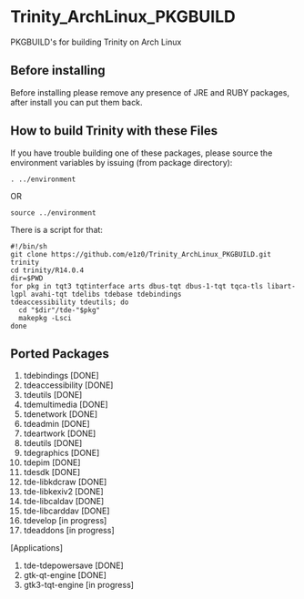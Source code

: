 # Trinity_ArchLinux_PKGBUILD
PKGBUILD's for building Trinity on Arch Linux

## Before installing
Before installing please remove any presence of JRE and RUBY packages, 
after install you can put them back.


## How to build Trinity with these Files
If you have trouble building one of these packages,
please source the environment variables by issuing (from package directory):
```
. ../environment
```
OR
```
source ../environment
```

There is a script for that:
```
#!/bin/sh
git clone https://github.com/e1z0/Trinity_ArchLinux_PKGBUILD.git trinity
cd trinity/R14.0.4
dir=$PWD
for pkg in tqt3 tqtinterface arts dbus-tqt dbus-1-tqt tqca-tls libart-lgpl avahi-tqt tdelibs tdebase tdebindings 
tdeaccessibility tdeutils; do
  cd "$dir"/tde-"$pkg"
  makepkg -Lsci
done

```

## Ported Packages
1. tdebindings [DONE]
2. tdeaccessibility [DONE]
3. tdeutils [DONE]
4. tdemultimedia [DONE]
5. tdenetwork [DONE]
6. tdeadmin [DONE]
7. tdeartwork [DONE]
8. tdeutils [DONE]
9. tdegraphics [DONE]
10. tdepim [DONE]
11. tdesdk [DONE]
12. tde-libkdcraw [DONE]
13. tde-libkexiv2 [DONE]
14. tde-libcaldav [DONE]
15. tde-libcarddav [DONE]
16. tdevelop [in progress]
17. tdeaddons [in progress]


[Applications]
1. tde-tdepowersave [DONE]
2. gtk-qt-engine [DONE]
3. gtk3-tqt-engine [in progress]
